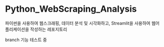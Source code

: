 # Python_WebScraping_Analysis
파이썬을 사용하여 웹스크래핑, 데이터 분석 및 시각화하고, Streamlit을 사용하여 웹어플리케이션을 작성하는 레포지토리

branch 기능 테스트 중